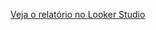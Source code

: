 [Veja o relatório no Looker Studio](https://lookerstudio.google.com/embed/reporting/2f9b555c-7f38-472f-9a86-a0cb6005059d/page/A)
